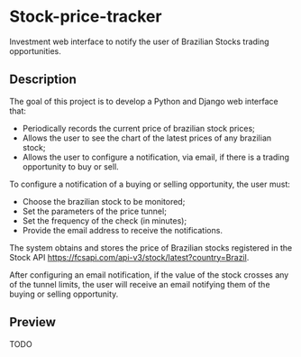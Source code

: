 # Stock-price-tracker

Investment web interface to notify the user of Brazilian Stocks trading opportunities.

## Description

The goal of this project is to develop a Python and Django web interface that:
- Periodically records the current price of brazilian stock prices;
- Allows the user to see the chart of the latest prices of any brazilian stock;
- Allows the user to configure a notification, via email, if there is a trading opportunity to buy or sell.

To configure a notification of a buying or selling opportunity, the user must:
- Choose the brazilian stock to be monitored;
- Set the parameters of the price tunnel;
- Set the frequency of the check (in minutes);
- Provide the email address to receive the notifications.

The system obtains and stores the price of Brazilian stocks registered in the Stock API https://fcsapi.com/api-v3/stock/latest?country=Brazil.

After configuring an email notification, if the value of the stock crosses any of the tunnel limits, the user will receive an email notifying them of the buying or selling opportunity.

## Preview 

TODO

